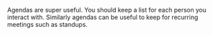 Agendas are super useful. You should keep a list for each person you interact with. Similarly agendas can be useful to keep for recurring meetings such as standups.